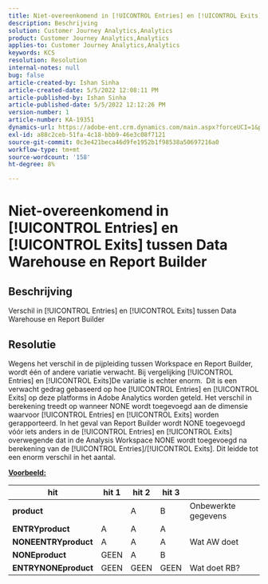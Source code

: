 ```yaml
---
title: Niet-overeenkomend in [!UICONTROL Entries] en [!UICONTROL Exits] tussen Data Warehouse en Report Builder
description: Beschrijving
solution: Customer Journey Analytics,Analytics
product: Customer Journey Analytics,Analytics
applies-to: Customer Journey Analytics,Analytics
keywords: KCS
resolution: Resolution
internal-notes: null
bug: false
article-created-by: Ishan Sinha
article-created-date: 5/5/2022 12:08:11 PM
article-published-by: Ishan Sinha
article-published-date: 5/5/2022 12:12:26 PM
version-number: 1
article-number: KA-19351
dynamics-url: https://adobe-ent.crm.dynamics.com/main.aspx?forceUCI=1&pagetype=entityrecord&etn=knowledgearticle&id=92c7a606-6ccc-ec11-a7b5-6045bd00db25
exl-id: a88c2ceb-51fa-4c18-bbb9-46e3c08f7121
source-git-commit: 0c3e421beca46d9fe1952b1f98538a50697216a0
workflow-type: tm+mt
source-wordcount: '158'
ht-degree: 8%

---
```


# Niet-overeenkomend in [!UICONTROL Entries] en [!UICONTROL Exits] tussen Data Warehouse en Report Builder

## Beschrijving

Verschil in [!UICONTROL Entries] en [!UICONTROL Exits] tussen Data Warehouse en Report Builder

## Resolutie


Wegens het verschil in de pijpleiding tussen Workspace en Report Builder, wordt één of andere variatie verwacht. Bij vergelijking [!UICONTROL Entries] en [!UICONTROL Exits]De variatie is echter enorm. 
Dit is een verwacht gedrag gebaseerd op hoe [!UICONTROL Entries] en [!UICONTROL Exits] op deze platforms in Adobe Analytics worden geteld. Het verschil in berekening treedt op wanneer NONE wordt toegevoegd aan de dimensie waarvoor [!UICONTROL Entries] en [!UICONTROL Exits] worden gerapporteerd. In het geval van Report Builder wordt NONE toegevoegd vóór iets anders in de [!UICONTROL Entries] en [!UICONTROL Exits] overwegende dat in de Analysis Workspace NONE wordt toegevoegd na berekening van de [!UICONTROL Entries]/[!UICONTROL Exits]. Dit leidde tot een enorm verschil in het aantal.

<u><b>Voorbeeld:</b></u>


| <b>hit</b> | <b>hit 1</b> | <b>hit 2</b> | <b>hit 3</b> |   |
| --- | --- | --- | --- | --- |
| <b>product</b> |   | A | B | Onbewerkte gegevens |
| <b>ENTRYproduct</b> | A | A | A |   |
| <b>NONEENTRYproduct</b> | A | A | A | Wat AW doet |
| <b>NONEproduct</b> | GEEN | A | B |   |
| <b>ENTRYNONEproduct</b> | GEEN | GEEN | GEEN | Wat doet RB? |
